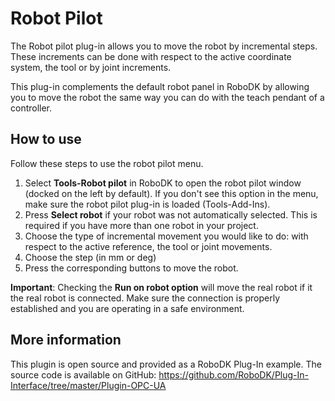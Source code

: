 Robot Pilot
===========

The Robot pilot plug-in allows you to move the robot by incremental steps. These increments can be done with respect to the active coordinate system, the tool or by joint increments. 

This plug-in complements the default robot panel in RoboDK by allowing you to move the robot the same way you can do with the teach pendant of a controller.


How to use
----------

Follow these steps to use the robot pilot menu.
1. Select **Tools-Robot pilot** in RoboDK to open the robot pilot window (docked on the left by default). If you don't see this option in the menu, make sure the robot pilot plug-in is loaded (Tools-Add-Ins).
2. Press **Select robot** if your robot was not automatically selected. This is required if you have more than one robot in your project.
3. Choose the type of incremental movement you would like to do: with respect to the active reference, the tool or joint movements.
4. Choose the step (in mm or deg)
5. Press the corresponding buttons to move the robot.

**Important**: Checking the **Run on robot option** will move the real robot if it the real robot is connected. Make sure the connection is properly established and you are operating in a safe environment.


More information
----------------

This plugin is open source and provided as a RoboDK Plug-In example. The source code is available on GitHub:
https://github.com/RoboDK/Plug-In-Interface/tree/master/Plugin-OPC-UA
